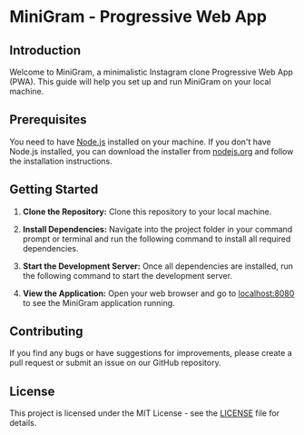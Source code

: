 # MiniGram - Progressive Web App

## Introduction

Welcome to MiniGram, a minimalistic Instagram clone Progressive Web App (PWA). This guide will help you set up and run MiniGram on your local machine.

## Prerequisites

You need to have [Node.js](https://nodejs.org) installed on your machine. If you don't have Node.js installed, you can download the installer from [nodejs.org](https://nodejs.org) and follow the installation instructions.

## Getting Started

1. **Clone the Repository:** Clone this repository to your local machine.

2. **Install Dependencies:** Navigate into the project folder in your command prompt or terminal and run the following command to install all required dependencies.

3. **Start the Development Server:** Once all dependencies are installed, run the following command to start the development server.

4. **View the Application:** Open your web browser and go to [localhost:8080](http://localhost:8080) to see the MiniGram application running.

## Contributing

If you find any bugs or have suggestions for improvements, please create a pull request or submit an issue on our GitHub repository.

## License

This project is licensed under the MIT License - see the [LICENSE](LICENSE) file for details.
